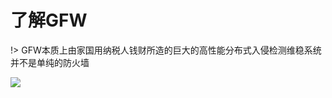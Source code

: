 # 了解GFW

!> GFW本质上由家国用纳税人钱财所造的巨大的高性能分布式入侵检测维稳系统并不是单纯的防火墙

<!-- ![](https://ipfs.io/ipfs/Qme29LCkkA2XrjLZtzaGsmgMmSL1y3wn2nyXE749E7zD4i?3.png) -->

![](https://raw.githubusercontent.com/hoodiearon/fq-book/master/docs/images/2018-05-23_210035.png)
